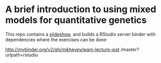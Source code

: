 # A brief introduction to using mixed models for quantitative genetics

This repo contains a [slideshow](https://mikheyev.github.io/wam-lecture-oist/), and builds a RStudio server binder with dependencies where the exercises can be done

http://mybinder.org/v2/gh/mikheyev/wam-lecture-oist
/master?urlpath=rstudio